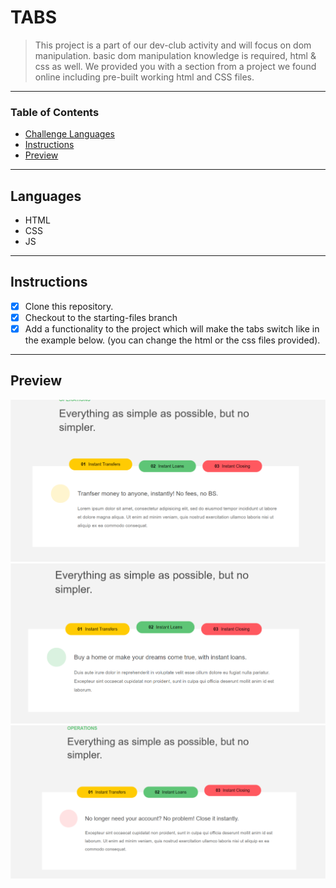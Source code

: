 
# TABS

> This project is a part of our dev-club activity and will focus on dom manipulation. basic dom manipulation knowledge is required, html & css as well. We provided you with a section from a project we found online including pre-built working html and CSS files.

---

### Table of Contents

- [Challenge Languages](#Languages)
- [Instructions](#Instructions)
- [Preview](#Preview)

---

## Languages

* HTML
* CSS
* JS

---

## Instructions

- [X] Clone this repository.
- [X] Checkout to the starting-files branch
- [X] Add a functionality to the project which will make the tabs switch like in the example below. (you can change the html or the css files provided). 

---
## Preview

![!tab1](./assets/design/tab1.png)
![!tab2](./assets/design/tab2.png)
![!tab3](./assets/design/tab3.png)

